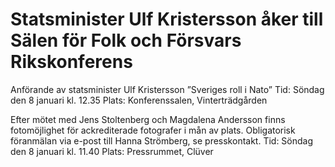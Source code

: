 # Statsminister Ulf Kristersson åker till Sälen för Folk och Försvars Rikskonferens

Anförande av statsminister Ulf Kristersson ”Sveriges roll i Nato”
Tid: Söndag den 8 januari kl. 12\.35
Plats: Konferenssalen, Vinterträdgården

Efter mötet med Jens Stoltenberg och Magdalena Andersson finns fotomöjlighet för ackrediterade fotografer i mån av plats. Obligatorisk föranmälan via e\-post till Hanna Strömberg, se presskontakt.
Tid: Söndag den 8 januari kl. 11\.40
Plats: Pressrummet, Clüver
